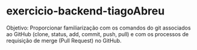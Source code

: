 # exercicio-backend-tiagoAbreu
Objetivo:
Proporcionar familiarização com os comandos do git associados ao GitHub (clone, status, add, commit, push, pull) e com os processos de requisição de merge (Pull Request) no GitHub.
